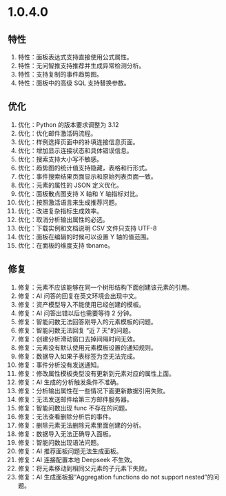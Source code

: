# 1.0.4.0

## 特性
1. 特性：面板表达式支持直接使用公式属性。
1. 特性：无问智推支持推荐并生成异常检测分析。
1. 特性：支持复制的事件趋势图。
1. 特性：面板中的高级 SQL 支持替换参数。

## 优化
1. 优化：Python 的版本要求调整为 3.12
1. 优化：优化邮件激活码流程。
1. 优化：样例选择页面中的补填连接信息页面。
1. 优化：增加显示连接状态和具体错误信息。
1. 优化：搜索支持大小写不敏感。
1. 优化：趋势图的统计值支持隐藏，表格和行形式。
1. 优化：事件搜索结果页面显示和原始列表页面一致。
1. 优化：元素的属性的 JSON 定义优化。
1. 优化：面板散点图支持 X 轴和 Y 轴指标对比。
1. 优化：按照激活语言来生成推荐问题。
1. 优化：改进复杂指标生成效率。
1. 优化：取消分析输出属性的必选。
1. 优化：下载实例和文档说明 CSV 文件只支持 UTF-8
1. 优化：面板在编辑的时候可以设置 Y 轴的值范围。
1. 优化：在面板的维度支持 tbname。

## 修复
1. 修复：元素不应该能够在同一个树形结构下面创建该元素的引用。
1. 修复：AI 问答的回复在英文环境会出现中文。
1. 修复：资产模型导入不能使用已经创建的模板。
1. 修复：AI 问答出错以后也需要等待 2 分钟。
1. 修复：智能问数无法回答刚导入的元素模板的问题。
1. 修复：智能问数无法回复 “近 7 天”的问题。
1. 修复：创建分析滑动窗口去掉间隔时间无效。
1. 修复：元素没有默认使用元素模板设置的通知规则。
1. 修复：数据导入如果子表标签为空无法完成。
1. 修复：事件分析没有发送通知。
1. 修复：修改属性模板类型没有更新到元素对应的属性上面。
1. 修复：AI 生成的分析触发条件不准确。
1. 修复：分析输出属性在一些情况下面更新数据引用失败。
1. 修复：无法发送邮件给第三方邮件服务器。
1. 修复：智能问数出现 func 不存在的问题。
1. 修复：无法查看删除分析后的事件。
1. 修复：删除元素无法删除元素里面创建的分析。
1. 修复：数据导入无法正确导入面板。
1. 修复：智能问数出现语法问题。
1. 修复：AI 推荐面板问题无法生成面板。
1. 修复：AI 连接配置本地 Deepseek 不生效。
1. 修复：将元素移动到相同父元素的子元素下失败。
1. 修复：AI 生成面板报“Aggregation functions do not support nested”的问题。

